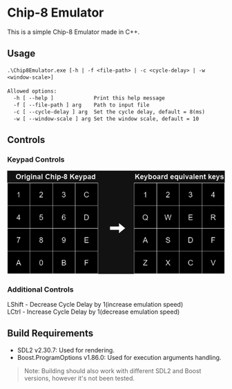 # Chip-8 Emulator
This is a simple Chip-8 Emulator made in C++.
## Usage
```
.\Chip8Emulator.exe [-h | -f <file-path> | -c <cycle-delay> | -w <window-scale>]

Allowed options:
  -h [ --help ]             Print this help message
  -f [ --file-path ] arg    Path to input file
  -c [ --cycle-delay ] arg  Set the cycle delay, default = 8(ms)
  -w [ --window-scale ] arg Set the window scale, default = 10
```
## Controls
### Keypad Controls
![alt text](https://github.com/Natan822/chip8-emulator/blob/2558f9950dc3bdde3e4b0aca0a39ef2190108c0e/images/keypad.jpg)

### Additional Controls
LShift - Decrease Cycle Delay by 1(increase emulation speed)  
LCtrl - Increase Cycle Delay by 1(decrease emulation speed)

## Build Requirements
- SDL2 v2.30.7: Used for rendering.
- Boost.ProgramOptions v1.86.0: Used for execution arguments handling.
> Note: Building should also work with different SDL2 and Boost versions, however it's not been tested.
